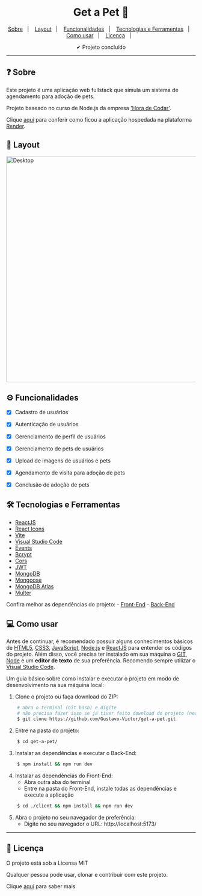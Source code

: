 
<h1 align='center'>Get a Pet 🐶</h1>

<p align="center">
  <a href="#-sobre">Sobre</a>&nbsp;&nbsp;&nbsp;|&nbsp;&nbsp;&nbsp;
  <a href="#-layout">Layout</a>&nbsp;&nbsp;&nbsp;|&nbsp;&nbsp;&nbsp;
  <a href="#-funcionalidades">Funcionalidades</a>&nbsp;&nbsp;&nbsp;|&nbsp;&nbsp;&nbsp;
  <a href="#-tecnologias-e-ferramentas">Tecnologias e Ferramentas</a>&nbsp;&nbsp;&nbsp;|&nbsp;&nbsp;&nbsp;
  <a href="#-como-usar">Como usar</a>&nbsp;&nbsp;&nbsp;|&nbsp;&nbsp;&nbsp;
  <a href="#-licença">Licença</a>&nbsp;&nbsp;&nbsp;|&nbsp;&nbsp;&nbsp;
</p>

<p align="center">
    ✔ Projeto concluído
</p>

<hr/>


## ❓ Sobre

Este projeto é uma aplicação web fullstack que simula um sistema de agendamento para adoção de pets. 

Projeto baseado no curso de Node.js da empresa ['Hora de Codar'](https://horadecodar.com.br/). 

Clique [aqui](https://get-a-pet-mpw4.onrender.com/) para conferir como ficou a aplicação hospedada na plataforma [Render](https://render.com/).  


## 🎨 Layout

<img width="600" src="./public/img/screenshot.png" alt="Desktop" title="Desktop">


## ⚙️ Funcionalidades

- [x] Cadastro de usuários
- [x] Autenticação de usuários
- [x] Gerenciamento de perfil de usuários
- [x] Gerenciamento de pets de usuários
- [x] Upload de imagens de usuários e pets
- [x] Agendamento de visita para adoção de pets
- [x] Conclusão de adoção de pets


## 🛠 Tecnologias e Ferramentas

- [ReactJS](https://react.dev/)
- [React Icons](https://www.npmjs.com/package/react-icons)
- [Vite](https://vitejs.dev/)
- [Visual Studio Code](https://code.visualstudio.com/)
- [Events](https://www.npmjs.com/package/events)
- [Bcrypt](https://www.npmjs.com/package/bcrypt)
- [Cors](https://www.npmjs.com/package/cors)
- [JWT](https://www.npmjs.com/package/jsonwebtoken)
- [MongoDB](https://www.npmjs.com/package/mongodb)
- [Mongoose](https://mongoosejs.com/)
- [MongoDB Atlas](https://www.mongodb.com/pt-br/atlas/database)
- [Multer](https://www.npmjs.com/package/multer)


Confira melhor as dependências do projeto: 
    - [Front-End](./client/package.json)
    - [Back-End](./package.json)


## 💻 Como usar

Antes de continuar, é recomendado possuir alguns conhecimentos básicos de [HTML5](https://developer.mozilla.org/pt-BR/docs/Web/HTML), [CSS3](https://developer.mozilla.org/pt-BR/docs/Web/HTML), [JavaScript](https://www.javascript.com/), [Node.js](https://nodejs.org/docs/latest/api/) e [ReactJS](https://react.dev/) para entender os códigos do projeto. 
Além disso, você precisa ter instalado em sua máquina o [GIT](https://git-scm.com/), [Node](https://nodejs.org/en) e um **editor de texto** de sua preferência. Recomendo sempre utilizar o [Visual Studio Code](https://code.visualstudio.com/). 

Um guia básico sobre como instalar e executar o projeto em modo de desenvolvimento na sua máquina local: 

1. Clone o projeto ou faça download do ZIP: 

```bash
    # abra o terminal (Git bash) e digite 
    # não precisa fazer isso se já tiver feito download do projeto (nesse caso, só extraia a pasta e entre nela)
    $ git clone https://github.com/Gustavo-Victor/get-a-pet.git
```

2. Entre na pasta do projeto:

```bash
    $ cd get-a-pet/
```

3. Instalar as dependências e executar o Back-End:

```bash
    $ npm install && npm run dev 
```

4. Instalar as dependências do Front-End: 
    - Abra outra aba do terminal
    - Entre na pasta do Front-End, instale todas as dependências e execute a aplicação

```bash
    $ cd ./client && npm install && npm run dev 
```

5. Abra o projeto no seu navegador de preferência:
    - Digite no seu navegador o URL: http://localhost:5173/

<hr/>


## 📝 Licença 

O projeto está sob a Licensa MIT 

Qualquer pessoa pode usar, clonar e contribuir com este projeto. 

Clique [aqui](./LICENSE) para saber mais  


